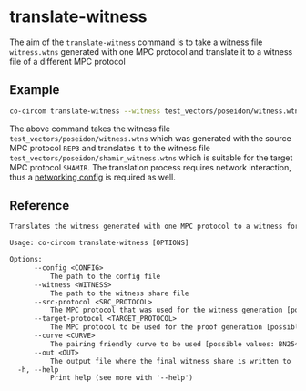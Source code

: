 # translate-witness

The aim of the `translate-witness` command is to take a witness file `witness.wtns` generated with one MPC protocol and translate it to a witness file of a different MPC protocol

## Example

```bash
co-circom translate-witness --witness test_vectors/poseidon/witness.wtns --src-protocol REP3 --target-protocol SHAMIR --curve BN254 --config configs/party1.toml --out test_vectors/poseidon/shamir_witness.wtns
```

The above command takes the witness file `test_vectors/poseidon/witness.wtns` which was generated with the source MPC protocol `REP3` and translates it to the witness file `test_vectors/poseidon/shamir_witness.wtns` which is suitable for the target MPC protocol `SHAMIR`. The translation process requires network interaction, thus a [networking config](../../network-config.md) is required as well.

## Reference

```txt
Translates the witness generated with one MPC protocol to a witness for a different one

Usage: co-circom translate-witness [OPTIONS]

Options:
      --config <CONFIG>
          The path to the config file
      --witness <WITNESS>
          The path to the witness share file
      --src-protocol <SRC_PROTOCOL>
          The MPC protocol that was used for the witness generation [possible values: REP3, SHAMIR]
      --target-protocol <TARGET_PROTOCOL>
          The MPC protocol to be used for the proof generation [possible values: REP3, SHAMIR]
      --curve <CURVE>
          The pairing friendly curve to be used [possible values: BN254, BLS12-381]
      --out <OUT>
          The output file where the final witness share is written to
  -h, --help
          Print help (see more with '--help')
```
